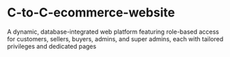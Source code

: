 # C-to-C-ecommerce-website
A dynamic, database-integrated web platform featuring role-based access for customers, sellers, buyers, admins, and super admins, each with tailored privileges and dedicated pages
